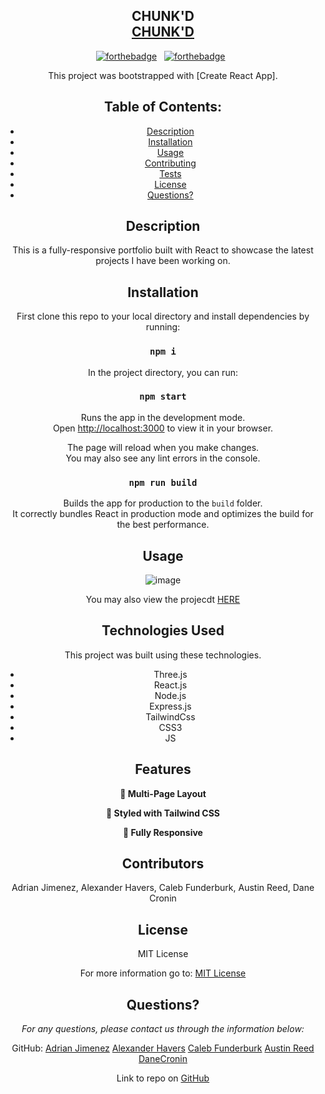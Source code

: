 
<h2 align="center">
  CHUNK'D<br/>
  <a href="https://github.com/PuppetAJ/ReactMC" target="_blank">CHUNK'D</a>
</h2>

<center>

[![forthebadge](https://forthebadge.com/images/badges/built-with-love.svg)](https://forthebadge.com) &nbsp;
[![forthebadge](https://forthebadge.com/images/badges/made-with-javascript.svg)](https://forthebadge.com) &nbsp;



This project was bootstrapped with [Create React App].

  ## Table of Contents:
  * [Description](#Description)
  * [Installation](#installation)
  * [Usage](#usage)
  * [Contributing](#Contributing)
  * [Tests](#Tests)
  * [License](#License)
  * [Questions?](#questions)

  ## Description
   This is a fully-responsive portfolio built with React to showcase the latest projects I have been working on.
   
  ## Installation
 
 First clone this repo to your local directory and install dependencies by running:

 ### `npm i`
 
In the project directory, you can run:

### `npm start`

Runs the app in the development mode.\
Open [http://localhost:3000](http://localhost:3000) to view it in your browser.

The page will reload when you make changes.\
You may also see any lint errors in the console.

### `npm run build`

Builds the app for production to the `build` folder.\
It correctly bundles React in production mode and optimizes the build for the best performance.

## Usage

![image]()

You may also view the projecdt [HERE]()

## Technologies Used

This project was built using these technologies.

- Three.js
- React.js
- Node.js
- Express.js
- TailwindCss
- CSS3
- JS



## Features

**📖 Multi-Page Layout**

**🎨 Styled with Tailwind CSS**

**📱 Fully Responsive**



 
  ## Contributors

  Adrian Jimenez, Alexander Havers, Caleb Funderburk, Austin Reed, Dane Cronin


  ## License
  
  MIT License

  For more information go to: [MIT License](https://choosealicense.com/licenses/mit/)

  ## Questions?

  *For any questions, please contact us through the information below:*
 
 GitHub: 
    [Adrian Jimenez](https://github.com/PuppetAJ)
    [Alexander Havers](https://github.com/pseudoDjnn)
    [Caleb Funderburk](https://github.com/CalebFunderburk)
    [Austin Reed](https://github.com/AReed98)
    [DaneCronin](https://github.com/DaneCronin)



  Link to repo on [GitHub](https://github.com/PuppetAJ/ReactMC)




